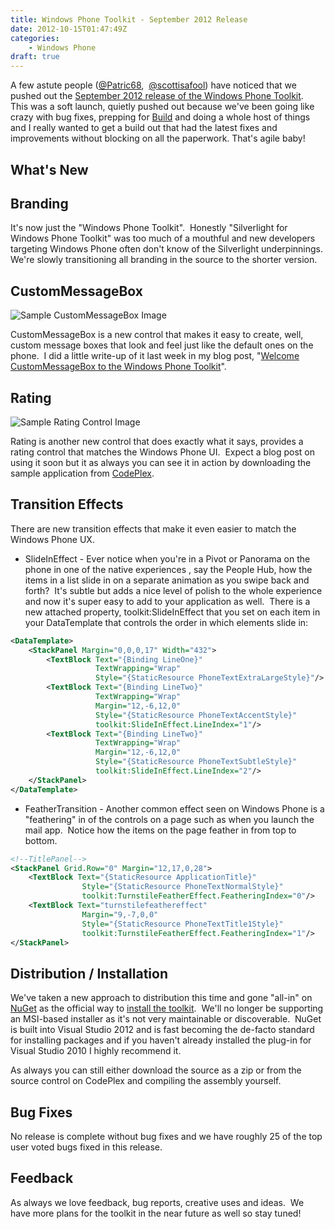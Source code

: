 ```yaml
---
title: Windows Phone Toolkit - September 2012 Release
date: 2012-10-15T01:47:49Z
categories:
    - Windows Phone
draft: true
---
```


A few astute people ([@Patric68](http://twitter.com/Patric68),&nbsp; [@scottisafool](http://twitter.com/scottisafool)) have noticed that we pushed out the [September 2012 release of the Windows Phone Toolkit](http://silverlight.codeplex.com/releases/view/94435).&nbsp; This was a soft launch, quietly pushed out because we've been going like crazy with bug fixes, prepping for [Build](http://www.buildwindows.com/) and doing a whole host of things and I really wanted to get a build out that had the latest fixes and improvements without blocking on all the paperwork. That's agile baby!

## What's New

## Branding

It's now just the "Windows Phone Toolkit".&nbsp; Honestly "Silverlight for Windows Phone Toolkit" was too much of a mouthful and new developers targeting Windows Phone often don't know of the Silverlight underpinnings.&nbsp; We're slowly transitioning all branding in the source to the shorter version.

## CustomMessageBox

![Sample CustomMessageBox Image](/images/SampleMessageBox.png "CustomMessageBox")

CustomMessageBox is a new control that makes it easy to create, well, custom message boxes that look and feel just like the default ones on the phone.&nbsp; I did a little write-up of it last week in my blog post, "[Welcome CustomMessageBox to the Windows Phone Toolkit](/posts/welcome-custommessagebox-to-the-windows-phone-toolkit/)".

## Rating

![Sample Rating Control Image](/images/SampleRatingControl.png "Rating")

Rating is another new control that does exactly what it says, provides a rating control that matches the Windows Phone UI.&nbsp; Expect a blog post on using it soon but it as always you can see it in action by downloading the sample application from [CodePlex](http://silverlight.codeplex.com).

## Transition Effects

There are new transition effects that make it even easier to match the Windows Phone UX.

* SlideInEffect - Ever notice when you're in a Pivot or Panorama on the phone in one of the native experiences , say the People Hub, how the items in a list slide in on a separate animation as you swipe back and forth?&nbsp; It's subtle but adds a nice level of polish to the whole experience and now it's super easy to add to your application as well.&nbsp; There is a new attached property, toolkit:SlideInEffect that you set on each item in your DataTemplate that controls the order in which elements slide in:

```xml
<DataTemplate>
    <StackPanel Margin="0,0,0,17" Width="432">
        <TextBlock Text="{Binding LineOne}"
                   TextWrapping="Wrap"
                   Style="{StaticResource PhoneTextExtraLargeStyle}"/>
        <TextBlock Text="{Binding LineTwo}"
                   TextWrapping="Wrap"
                   Margin="12,-6,12,0"
                   Style="{StaticResource PhoneTextAccentStyle}"
                   toolkit:SlideInEffect.LineIndex="1"/>
        <TextBlock Text="{Binding LineTwo}"
                   TextWrapping="Wrap"
                   Margin="12,-6,12,0"
                   Style="{StaticResource PhoneTextSubtleStyle}"
                   toolkit:SlideInEffect.LineIndex="2"/>
    </StackPanel>
</DataTemplate>
```

* FeatherTransition - Another common effect seen on Windows Phone is a "feathering" in of the controls on a page such as when you launch the mail app.&nbsp; Notice how the items on the page feather in from top to bottom.

```xml
<!--TitlePanel-->
<StackPanel Grid.Row="0" Margin="12,17,0,28">
    <TextBlock Text="{StaticResource ApplicationTitle}" 
                Style="{StaticResource PhoneTextNormalStyle}"
                toolkit:TurnstileFeatherEffect.FeatheringIndex="0"/>
    <TextBlock Text="turnstilefeathereffect" 
                Margin="9,-7,0,0" 
                Style="{StaticResource PhoneTextTitle1Style}"
                toolkit:TurnstileFeatherEffect.FeatheringIndex="1"/>
</StackPanel>
```

## Distribution / Installation

We've taken a new approach to distribution this time and gone "all-in" on [NuGet](http://nuget.org) as the official way to [install the toolkit](http://nuget.org/packages/SilverlightToolkitWP).&nbsp; We'll no longer be supporting an MSI-based installer as it's not very maintainable or discoverable.&nbsp; NuGet is built into Visual Studio 2012 and is fast becoming the de-facto standard for installing packages and if you haven't already installed the plug-in for Visual Studio 2010 I highly recommend it.

As always you can still either download the source as a zip or from the source control on CodePlex and compiling the assembly yourself.

## Bug Fixes

No release is complete without bug fixes and we have roughly 25 of the top user voted bugs fixed in this release.

## Feedback

As always we love feedback, bug reports, creative uses and ideas.&nbsp; We have more plans for the toolkit in the near future as well so stay tuned!
